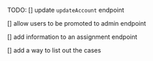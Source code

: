 TODO:
[] update `updateAccount` endpoint

[] allow users to be promoted to admin endpoint

[] add information to an assignment endpoint

[] add a way to list out the cases
